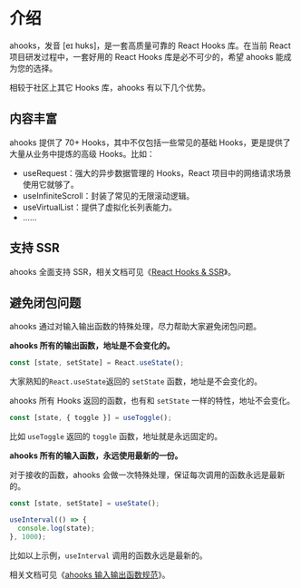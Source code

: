 # 介绍

ahooks，发音 [eɪ hʊks]，是一套高质量可靠的 React Hooks 库。在当前 React 项目研发过程中，一套好用的 React Hooks 库是必不可少的，希望 ahooks 能成为您的选择。

相较于社区上其它 Hooks 库，ahooks 有以下几个优势。

## 内容丰富

ahooks 提供了 70+ Hooks，其中不仅包括一些常见的基础 Hooks，更是提供了大量从业务中提炼的高级 Hooks。比如：

- useRequest：强大的异步数据管理的 Hooks，React 项目中的网络请求场景使用它就够了。
- useInfiniteScroll：封装了常见的无限滚动逻辑。
- useVirtualList：提供了虚拟化长列表能力。
- ......

## 支持 SSR

ahooks 全面支持 SSR，相关文档可见《[React Hooks & SSR](/zh-CN/guide/blog/ssr)》。

## 避免闭包问题

ahooks 通过对输入输出函数的特殊处理，尽力帮助大家避免闭包问题。

**ahooks 所有的输出函数，地址是不会变化的。**

```ts
const [state, setState] = React.useState();
```

大家熟知的`React.useState`返回的 `setState` 函数，地址是不会变化的。

ahooks 所有 Hooks 返回的函数，也有和 `setState` 一样的特性，地址不会变化。

```ts
const [state, { toggle }] = useToggle();
```

比如 `useToggle` 返回的 `toggle` 函数，地址就是永远固定的。

**ahooks 所有的输入函数，永远使用最新的一份。**

对于接收的函数，ahooks 会做一次特殊处理，保证每次调用的函数永远是最新的。

```ts
const [state, setState] = useState();

useInterval(() => {
  console.log(state);
}, 1000);
```

比如以上示例，`useInterval` 调用的函数永远是最新的。

相关文档可见《[ahooks 输入输出函数规范](/zh-CN/guide/blog/function)》。
